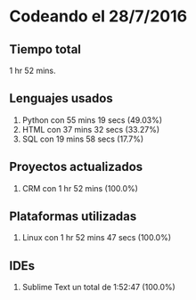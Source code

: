 # Codeando el 28/7/2016

## Tiempo total
1 hr 52 mins.

## Lenguajes usados
1. Python con 55 mins 19 secs (49.03%)
1. HTML con 37 mins 32 secs (33.27%)
1. SQL con 19 mins 58 secs (17.7%)

## Proyectos actualizados
1. CRM con 1 hr 52 mins (100.0%)

## Plataformas utilizadas
1. Linux con 1 hr 52 mins 47 secs (100.0%)

## IDEs
1. Sublime Text un total de 1:52:47 (100.0%)
